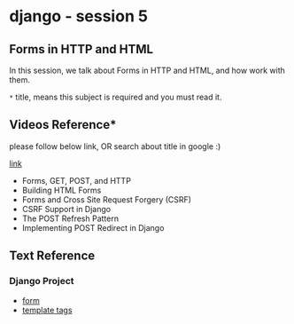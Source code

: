 # django - session 5

## Forms in HTTP and HTML
In this session, we talk about Forms in HTTP and HTML, and how work with them.

`*` title, means this subject is required and you must read it.

## Videos Reference*
please follow below link, OR search about title in google :)

[link](https://www.dj4e.com/lessons/dj4e_forms_html)
* Forms, GET, POST, and HTTP
* Building HTML Forms
* Forms and Cross Site Request Forgery (CSRF)
* CSRF Support in Django
* The POST Refresh Pattern
* Implementing POST Redirect in Django


## Text Reference

### Django Project 
* [form](https://docs.djangoproject.com/en/4.1/topics/forms/)
* [template tags](https://docs.djangoproject.com/en/4.0/ref/templates/builtins/)




  
  